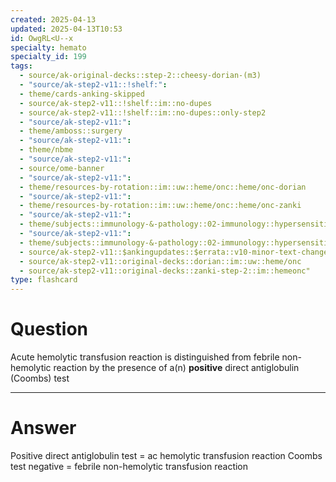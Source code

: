 ```yaml
---
created: 2025-04-13
updated: 2025-04-13T10:53
id: OwgRL<U--x
specialty: hemato
specialty_id: 199
tags:
  - source/ak-original-decks::step-2::cheesy-dorian-(m3)
  - "source/ak-step2-v11::!shelf:": 
  - theme/cards-anking-skipped
  - source/ak-step2-v11::!shelf::im::no-dupes
  - source/ak-step2-v11::!shelf::im::no-dupes::only-step2
  - "source/ak-step2-v11:": 
  - theme/amboss::surgery
  - "source/ak-step2-v11:": 
  - theme/nbme
  - "source/ak-step2-v11:": 
  - source/ome-banner
  - "source/ak-step2-v11:": 
  - theme/resources-by-rotation::im::uw::heme/onc::heme/onc-dorian
  - "source/ak-step2-v11:": 
  - theme/resources-by-rotation::im::uw::heme/onc::heme/onc-zanki
  - "source/ak-step2-v11:": 
  - theme/subjects::immunology-&-pathology::02-immunology::hypersensitivity::transfusion-reaction
  - "source/ak-step2-v11:": 
  - theme/subjects::immunology-&-pathology::02-immunology::hypersensitivity::transfusion-reaction::acute-hemolytic-transfusion-reaction
  - source/ak-step2-v11::$ankingupdates::$errata::v10-minor-text-changes
  - source/ak-step2-v11::original-decks::dorian::im::uw::heme/onc
  - source/ak-step2-v11::original-decks::zanki-step-2::im::hemeonc"
type: flashcard
---
```


# Question
Acute hemolytic transfusion reaction is distinguished from febrile non-hemolytic reaction by the presence of a(n) **positive** direct antiglobulin (Coombs) test

---

# Answer
Positive direct antiglobulin test = ac hemolytic transfusion reaction Coombs test negative = febrile non-hemolytic transfusion reaction